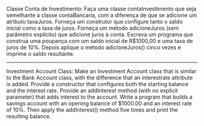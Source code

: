 Classe Conta de Investimento: Faça uma classe contaInvestimento que seja semelhante a classe contaBancaria, 
com a diferença de que se adicione um atributo taxaJuros. Forneça um construtor que configure tanto o saldo inicial como a taxa de juros. 
Forneça um método adicioneJuros (sem parâmetro explícito) que adicione juros à conta. Escreva um programa que construa uma poupança com um saldo inicial de R$1000,00 
e uma taxa de juros de 10%. Depois aplique o método adicioneJuros() cinco vezes e imprime o saldo resultante.

--------------------------------------------------------------------------------------------------------------------------

Investment Account Class: Make an Investment Account class that is similar to the Bank Account class, 
with the difference that an interestrate attribute is added. Provide a constructor that configures both the starting balance and the interest rate. 
Provide an addInterest method (with no explicit parameter) that adds interest to the account. Write a program that builds a savings account with an opening balance of $1000.00 
and an interest rate of 10%. Then apply the addInterest() method five times and print the resulting balance.

